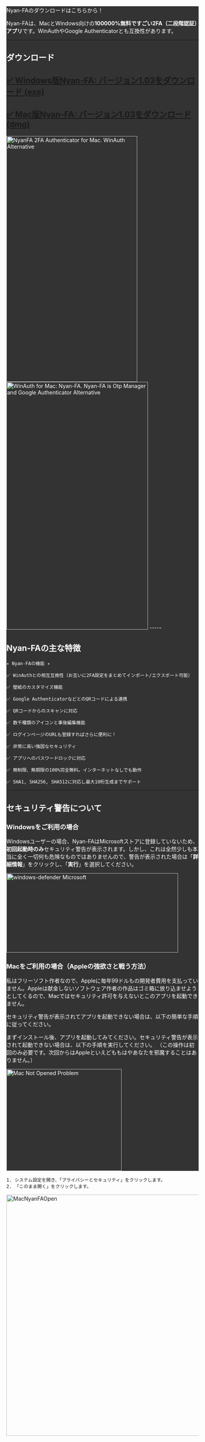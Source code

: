 <div style="background-color:#333;color:#fff">
Nyan-FAのダウンロードはこちらから！

Nyan-FAは、MacとWindows向けの**100000%無料ですごい2FA（二段階認証）アプリ**です。WinAuthやGoogle Authenticatorとも互換性があります。

-----

## ダウンロード

## [✅️ Windows版Nyan-FA: バージョン1.03をダウンロード (exe)](https://github.com/exis9/Nyan-FA/releases/download/v1.03(Windows)/Nyan-FA.1.0.3.exe)
## [✅️ Mac版Nyan-FA: バージョン1.03をダウンロード (dmg)](https://github.com/exis9/Nyan-FA/releases/download/v1.03(Mac)/Nyan-FA-1.0.3.dmg)

<img width="343" height="644" alt="NyanFA 2FA Authenticator for Mac. WinAuth Alternative" src="https://github.com/user-attachments/assets/0efe9952-ee1a-4f2a-a3cf-39b49a73e7de" />

<img width="371" height="649" alt="WinAuth for Mac: Nyan-FA. Nyan-FA is Otp Manager and Google Authenticator Alternative" src="https://github.com/user-attachments/assets/bce54350-ccb6-4a53-88f1-55d49f720311" />
-----

## Nyan-FAの主な特徴

```
✴️ Nyan-FAの機能 ✴️

✅️ WinAuthとの相互互換性（お互いに2FA設定をまとめてインポート/エクスポート可能）

✅️ 壁紙のカスタマイズ機能

✅️ Google AuthenticatorなどとのQRコードによる連携

✅️ QRコードからのスキャンに対応

✅️ 数千種類のアイコンと事後編集機能

✅️ ログインページのURLも登録すればさらに便利に！

✅️ 非常に高い強固なセキュリティ

✅️ アプリへのパスワードロックに対応

✅️ 無制限、無期限の100%完全無料。インターネットなしでも動作

✅️ SHA1, SHA256, SHA512に対応し最大10桁生成までサポート
```

-----

## セキュリティ警告について

### Windowsをご利用の場合

Windowsユーザーの場合、Nyan-FAはMicrosoftストアに登録していないため、**初回起動時のみ**セキュリティ警告が表示されます。しかし、これは全然少しも本当に全く一切何も危険なものではありませんので、警告が表示された場合は「**詳細情報**」をクリックし、「**実行**」を選択してください。

<img width="450" height="208" alt="windows-defender Microsoft" src="https://github.com/user-attachments/assets/c774799d-3b4c-4916-9e24-0ee20f649415" />


### Macをご利用の場合（Appleの強欲さと戦う方法）

私はフリーソフト作者なので、Appleに毎年99ドルもの開発者費用を支払っていません。Appleは献金しないソフトウェア作者の作品はゴミ箱に放り込ませようとしてくるので、Macではセキュリティ許可を与えないとこのアプリを起動できません。

セキュリティ警告が表示されてアプリを起動できない場合は、以下の簡単な手順に従ってください。

まずインストール後、アプリを起動してみてください。セキュリティ警告が表示されて起動できない場合は、以下の手順を実行してください。
（この操作は初回のみ必要です。次回からはAppleといえどももはやあなたを邪魔することはありません。）

<img width="302" height="267" alt="Mac Not Opened Problem" src="https://github.com/user-attachments/assets/95864ee1-b552-4c50-915a-4919846b0412" />
</div>

```
1. システム設定を開き、「プライバシーとセキュリティ」をクリックします。
2. 「このまま開く」をクリックします。
```
<img width="723" height="632" alt="MacNyanFAOpen" src="https://github.com/user-attachments/assets/ada84b63-bf2e-47c4-bcb0-6c84c108993c" />

